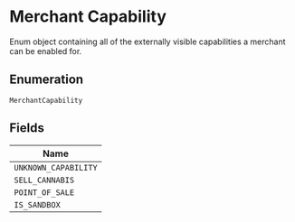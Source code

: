 
# Merchant Capability

Enum object containing all of the externally visible capabilities a merchant can be enabled for.

## Enumeration

`MerchantCapability`

## Fields

| Name |
|  --- |
| `UNKNOWN_CAPABILITY` |
| `SELL_CANNABIS` |
| `POINT_OF_SALE` |
| `IS_SANDBOX` |

